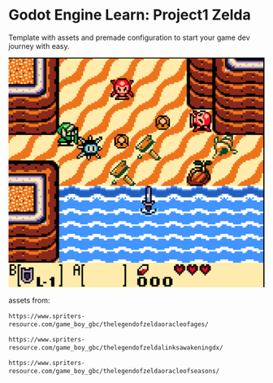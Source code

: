 # Godot Engine Learn: Project1 Zelda
 Template with assets and premade configuration to start your game dev journey with easy.

![Example Image](image1.png)


assets from:
```shell
https://www.spriters-resource.com/game_boy_gbc/thelegendofzeldaoracleofages/
```
```shell
https://www.spriters-resource.com/game_boy_gbc/thelegendofzeldalinksawakeningdx/
```
```shell
https://www.spriters-resource.com/game_boy_gbc/thelegendofzeldaoracleofseasons/
```
